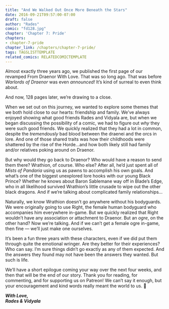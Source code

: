 ```yaml
---
title: "And We Walked Out Once More Beneath the Stars"
date: 2016-09-21T09:57:00-07:00
draft: false
author: "Rades"
comic: "fd128.jpg"
chapter: 'Chapter 7: Pride'
chapters:
- chapter-7-pride
chapter_link: /chapters/chapter-7-pride/
tags: TAGSLISTTEMPLATE
related_comics: RELATEDCOMICTEMPLATE
---
```


Almost exactly three years ago, we published the first page of our revamped From Draenor With Love. That was so long ago. That was before *Warlords of Draenor* was even *announced!* It’s kind of surreal to even think about.


And now, 128 pages later, we’re drawing to a close.


When we set out on this journey, we wanted to explore some themes that we both hold close to our hearts: friendship and family. We’ve always enjoyed showing what good friends Rades and Vidyala are, but when we began discussing the possibility of a comic, we had to figure out *why* they were such good friends. We quickly realized that they had a lot in common, despite the *tremendously* bad blood between the draenei and the orcs in lore. And one of those shared traits was how their childhoods were shattered by the rise of the Horde…and how both likely still had family and/or relatives poking around on Draenor.


But why would they go back to Draenor? Who would have a reason to send them there? Wrathion, of course. Who else? After all, he’d just spent all of *Mists of Pandaria* using us as pawns to accomplish his own goals. And what’s one of the biggest unexplored lore hooks with our young Black Prince? Whether he knows about Baron Sablemane way off in Blade’s Edge, who in all likelihood survived Wrathion’s little crusade to wipe out the other black dragons. And if we’re talking about complicated family relationships…


Naturally, we know Wrathion doesn’t go anywhere without his bodyguards. We were originally going to use Right, the female human bodyguard who accompanies him everywhere in-game. But we quickly realized that Right wouldn’t have any association or attachment to Draenor. But an *ogre*, on the other hand? Now we’re talking. And if we can’t get a female ogre in-game, then fine — we’ll just make one ourselves.


It’s been a fun three years with these characters, even if we did put them through quite the emotional wringer. Are they better for their experiences? Who can say. I’m sure things didn’t go exactly as any of them expected. And the answers they found may not have been the answers they wanted. But such is life.


We’ll have a short epilogue coming your way over the next four weeks, and then that will be the end of our story. Thank you for reading, for commenting, and for supporting us on Patreon! We can’t say it enough, but your encouragement and kind words really meant the world to us. 🙂


***With Love,<br>
Rades &amp; Vidyala***

